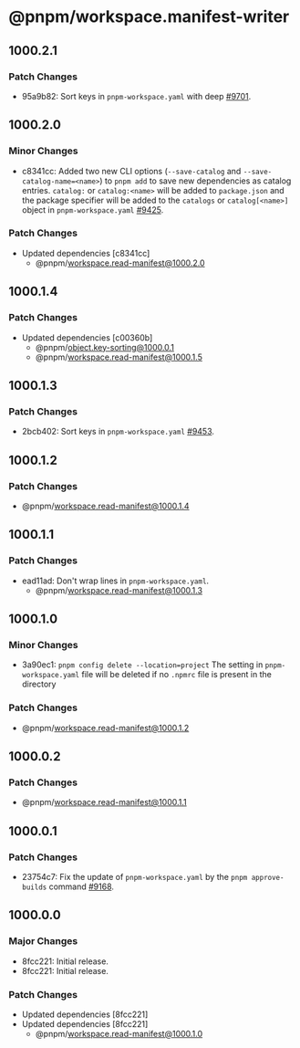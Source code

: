 # @pnpm/workspace.manifest-writer

## 1000.2.1

### Patch Changes

- 95a9b82: Sort keys in `pnpm-workspace.yaml` with deep [#9701](https://github.com/pnpm/pnpm/pull/9701).

## 1000.2.0

### Minor Changes

- c8341cc: Added two new CLI options (`--save-catalog` and `--save-catalog-name=<name>`) to `pnpm add` to save new dependencies as catalog entries. `catalog:` or `catalog:<name>` will be added to `package.json` and the package specifier will be added to the `catalogs` or `catalog[<name>]` object in `pnpm-workspace.yaml` [#9425](https://github.com/pnpm/pnpm/issues/9425).

### Patch Changes

- Updated dependencies [c8341cc]
  - @pnpm/workspace.read-manifest@1000.2.0

## 1000.1.4

### Patch Changes

- Updated dependencies [c00360b]
  - @pnpm/object.key-sorting@1000.0.1
  - @pnpm/workspace.read-manifest@1000.1.5

## 1000.1.3

### Patch Changes

- 2bcb402: Sort keys in `pnpm-workspace.yaml` [#9453](https://github.com/pnpm/pnpm/pull/9453).

## 1000.1.2

### Patch Changes

- @pnpm/workspace.read-manifest@1000.1.4

## 1000.1.1

### Patch Changes

- ead11ad: Don't wrap lines in `pnpm-workspace.yaml`.
  - @pnpm/workspace.read-manifest@1000.1.3

## 1000.1.0

### Minor Changes

- 3a90ec1: `pnpm config delete --location=project` The setting in `pnpm-workspace.yaml` file will be deleted if no `.npmrc` file is present in the directory

### Patch Changes

- @pnpm/workspace.read-manifest@1000.1.2

## 1000.0.2

### Patch Changes

- @pnpm/workspace.read-manifest@1000.1.1

## 1000.0.1

### Patch Changes

- 23754c7: Fix the update of `pnpm-workspace.yaml` by the `pnpm approve-builds` command [#9168](https://github.com/pnpm/pnpm/issues/9168).

## 1000.0.0

### Major Changes

- 8fcc221: Initial release.
- 8fcc221: Initial release.

### Patch Changes

- Updated dependencies [8fcc221]
- Updated dependencies [8fcc221]
  - @pnpm/workspace.read-manifest@1000.1.0
